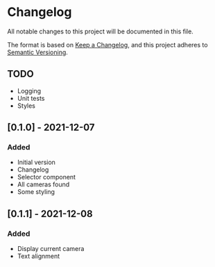 # Changelog
All notable changes to this project will be documented in this file.

The format is based on [Keep a Changelog](https://keepachangelog.com/en/1.0.0/),
and this project adheres to [Semantic Versioning](https://semver.org/spec/v2.0.0.html).

## TODO
- Logging
- Unit tests
- Styles

## [0.1.0] - 2021-12-07
### Added
- Initial version
- Changelog 
- Selector component
- All cameras found
- Some styling


## [0.1.1] - 2021-12-08
### Added
- Display current camera
- Text alignment
